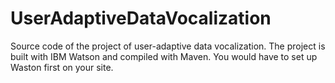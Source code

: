 # UserAdaptiveDataVocalization
Source code of the project of user-adaptive data vocalization. The project is built with IBM Watson and compiled with Maven. You would have to set up Waston first on your site.
